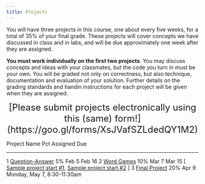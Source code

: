 ```yaml
---
title: Projects
---
```


You will have three projects in this course, one about every five weeks,
for a total of 35% of your final grade. These projects will cover
concepts we have discussed in class and in labs, and will be due
approximately one week after they are assigned.

**You must work individually on the first two projects**. You may
discuss concepts and ideas with your classmates, but the code you turn
in must be your own. You will be graded not only on correctness, but
also technique, documentation and evaluation of your solution. Further
details on the grading standards and handin instructions for each
project will be given when they are assigned.

<div style="text-align:center">
<font size="+2">
 [Please submit projects electronically using this (same) form!](https://goo.gl/forms/XsJVafSZLdedQY1M2)
</font>
</div>


Project   Name                                                                                                                    Pct Assigned   Due
--------- ---------------------------------------------------                                                                     --- ---------- --------------------
1         [Question-Answer](http://mgoadric.github.io/csci150/projects/project1_if.html)                                          5%  Feb 5      Feb 16
2         [Word Games](http://mgoadric.github.io/csci150/projects/project2.html)                                                  10% Mar 7      Mar 15
          [ [Sample project start #1](static/vacation.py), [Sample project start #2](static/doublets-demo.py) ]
3         [Final Project](labs/final.html)                                                                                        20% Apr 9      Monday, May 7, 8:30-11:30am
